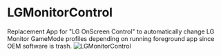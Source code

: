 # LGMonitorControl
Replacement App for "LG OnScreen Control" to automatically change LG Monitor GameMode profiles depending on running foreground app since OEM software is trash.
![LGMonitorControl](https://i.imgur.com/rTkiMCa.png)

